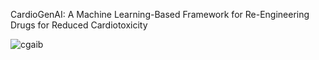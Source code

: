 CardioGenAI: A Machine Learning-Based Framework for Re-Engineering Drugs for Reduced Cardiotoxicity

![cgaib](https://github.com/gregory-kyro/CardioGenAI/assets/98780179/ce3c7f07-cc62-49b7-a554-fd443f1b591d)
